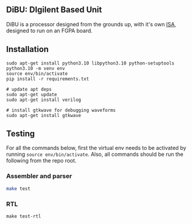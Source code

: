 ## DiBU: DIgilent Based Unit

DiBU is a processor designed from the grounds up, with it's own [ISA](https://www.overleaf.com/read/fgpwwyyhspns), designed to run on an FGPA board.

## Installation

```
sudo apt-get install python3.10 libpython3.10 python-setuptools 
python3.10 -m venv env
source env/bin/activate
pip install -r requirements.txt

# update apt deps
sudo apt-get update
sudo apt-get install verilog

# install gtkwave for debugging waveforms
sudo apt-get install gtkwave
```

## Testing

For all the commands below, first the virtual env needs to be activated by running `source env/bin/activate`. Also, all commands should be run the following from the repo root.

### Assembler and parser

```bash
make test
```

### RTL

```
make test-rtl
```